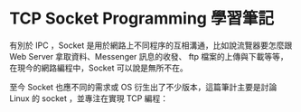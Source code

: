 # TCP Socket Programming 學習筆記




有別於 IPC ，Socket 是用於網路上不同程序的互相溝通，比如說流覽器要怎麼跟 Web Server 拿取資料、Messenger 訊息的收發、 ftp 檔案的上傳與下載等等，在現今的網路編程中，Socket 可以說是無所不在。

至今 Socket 也應不同的需求或 OS 衍生出了不少版本，這篇筆計主要是討論 Linux 的 socket ，並專注在實現 TCP 編程：